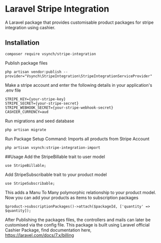 # Laravel Stripe Integration
A Laravel package that provides customisable product packages for stripe integration using cashier.

## Installation
```
composer require vsynch/stripe-integration

```

Publish package files
```
php artisan vendor:publish --provider="Vsynch\StripeIntegration\StripeIntegrationServiceProvider"

```

Make a stripe account and enter the following details in your application's .env file
```
STRIPE_KEY={your-stripe-key}
STRIPE_SECRET={your-stripe-secret}
STRIPE_WEBHOOK_SECRET={your-stripe-webhook-secret}
CASHIER_CURRENCY=aud
```

Run migrations and seed database
```
php artisan migrate
```

Run Package Setup Command: Imports all products from Stripe Account
```
php artisan vsynch:stripe-integration-import
```

##Usage
Add the StripeBillable trait to user model
```
use StripeBillable;
```
Add StripeSubscribable trait to your product model
```
use StripeSubscribable;
```
This adds a Manu To Many polymorphic relationship to your product model. Now you can add your products as items to subscription packages
```
$product->subscriptionPackages()->attach($packageId, ['quantity' => $quantity]);
```

After Publishing the packages files, the controllers and mails can later be customised via the config file. This package is built using Laravel official Cashier Package, find documentation here, https://laravel.com/docs/7.x/billing 

